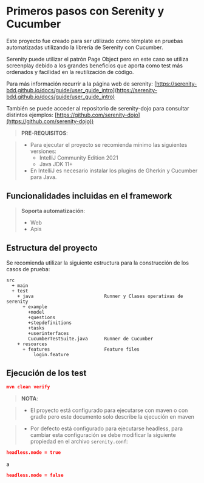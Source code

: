 # Primeros pasos con Serenity y Cucumber

Este proyecto fue creado para ser utilizado como témplate en pruebas automatizadas utilizando la librería de Serenity con Cucumber. 

Serenity puede utilizar el patrón Page Object pero en este caso se utiliza screenplay debido a los grandes beneficios que aporta como test más ordenados y facilidad en la reutilización de código.

Para más información recurrir a la página web de serenity: [https://serenity-bdd.github.io/docs/guide/user_guide_intro](https://serenity-bdd.github.io/docs/guide/user_guide_intro)

También se puede acceder al repositorio de serenity-dojo para consultar distintos ejemplos: [https://github.com/serenity-dojo](https://github.com/serenity-dojo))


> **PRE-REQUISITOS**:

> * Para ejecutar el proyecto se recomienda mínimo las siguientes versiones:
>   * IntelliJ Community Edition 2021
>   * Java JDK 11+
> * En IntelliJ es necesario instalar los plugins de Gherkin y Cucumber para Java.

## Funcionalidades incluidas en el framework

> **Soporta automatización**:
> * Web
> * Apis

## Estructura del proyecto

Se recomienda utilizar la siguiente estructura para la construcción de los casos de prueba:

```Gherkin
src
  + main
  + test
    + java                          Runner y Clases operativas de serenity
      + example                   
        +model
        +questions
        +stepdefinitions
        +tasks
        +userinterfaces
        CucumberTestSuite.java      Runner de Cucumber
    + resources
      + features                    Feature files
          login.feature
```

## Ejecución de los test

```json
mvn clean verify
```

> **NOTA**:

> * El proyecto está configurado para ejecutarse con maven o con gradle pero este documento solo describe la ejecución en maven

> * Por defecto está configurado para ejecutarse headless, para cambiar esta configuración se debe modificar la siguiente propiedad en el archivo `serenity.conf`:

```json
headless.mode = true
```
a

```json
headless.mode = false
```

